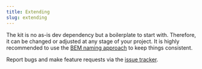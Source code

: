 ```yaml
---
title: Extending
slug: extending
---
```


The kit is no as-is dev dependency but a boilerplate to start with. Therefore, it can be changed or adjusted at any stage of your project. It is highly recommended to use the [BEM naming approach](http://getbem.com/naming/) to keep things consistent.

Report bugs and make feature requests via the [issue tracker](https://github.com/felixdorner/cascade/issues).
